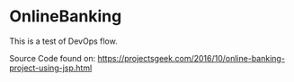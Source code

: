 # OnlineBanking

This is a test of DevOps flow.

Source Code found on: https://projectsgeek.com/2016/10/online-banking-project-using-jsp.html
